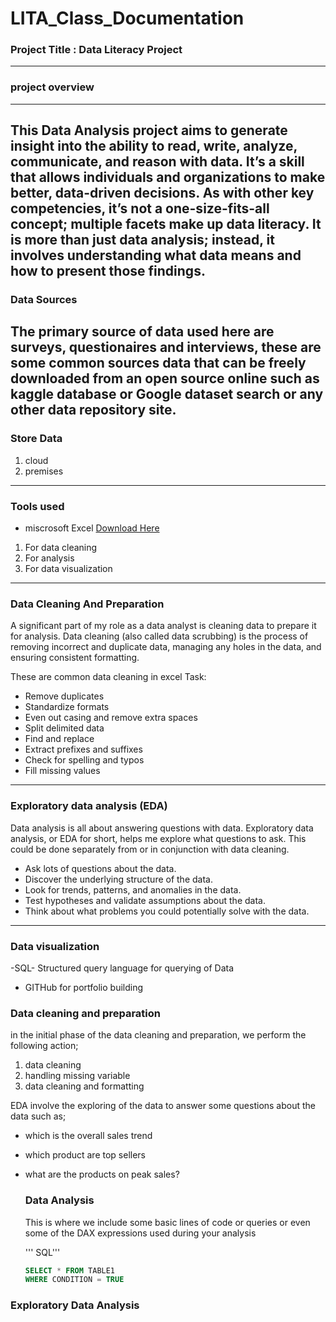 # LITA_Class_Documentation

### Project Title : Data Literacy Project  
---
### project overview
---
This Data Analysis project aims to generate insight into the ability to read, write, analyze, communicate, and reason with data. It’s a skill that allows individuals and organizations to make better, data-driven decisions. As with other key competencies, it’s not a one-size-fits-all concept; multiple facets make up data literacy. It is more than just data analysis; instead, it involves understanding what data means and how to present those findings.
---
### Data Sources
The primary source of data used here are surveys, questionaires and interviews, these are some common sources data that can be freely downloaded from an open source online such as kaggle database or Google dataset search or any other data repository site.
---
### Store Data
1. cloud
2. premises 
---
### Tools used 
- miscrosoft Excel [Download Here](https://www.microsoft.com)
1.  For data cleaning
2.  For analysis
3.  For data visualization
---
### Data Cleaning And Preparation
A significant part of my role as a data analyst is cleaning data to prepare it for analysis. Data cleaning (also called data scrubbing) is the process of removing incorrect and duplicate data, managing any holes in the data, and ensuring consistent formatting. 

These are common data cleaning in excel Task:
- Remove duplicates
-  Standardize formats
-  Even out casing and remove extra spaces
-  Split delimited data
-  Find and replace
-  Extract prefixes and suffixes
-  Check for spelling and typos
-  Fill missing values

---
### Exploratory data analysis (EDA)
Data analysis is all about answering questions with data. Exploratory data analysis, or EDA for short, helps me explore what questions to ask. This could be done separately from or in conjunction with data cleaning.

- Ask lots of questions about the data.
- Discover the underlying structure of the data.
- Look for trends, patterns, and anomalies in the data.
- Test hypotheses and validate assumptions about the data.
- Think about what problems you could potentially solve with the data.

---
 ### Data visualization





   

-SQL- Structured query language for querying of Data 
- GITHub for portfolio building

 ### Data cleaning and preparation 
 in the initial phase of the data cleaning and preparation, we perform the following action;
 1. data cleaning
 2. handling missing variable
 3. data cleaning and formatting


EDA involve the exploring of the data to answer some questions about the data such as;
- which is the overall sales trend
- which product are top sellers
- what are the products on peak sales?

  ### Data Analysis
  This is where we include some basic lines of code or queries or even some of the DAX expressions used during your analysis

  ''' SQL'''

  ~~~SQL
  SELECT * FROM TABLE1
  WHERE CONDITION = TRUE
  ~~~



### Exploratory Data Analysis

 


